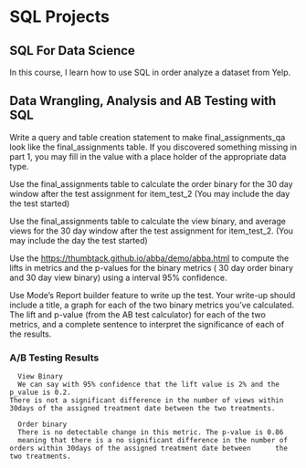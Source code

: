 # SQL Projects

## SQL For Data Science

In this course, I learn how to use SQL in order analyze a dataset from Yelp.

## Data Wrangling, Analysis and AB Testing with SQL

Write a query and table creation statement to make final_assignments_qa look like the final_assignments table. If you discovered something missing in part 1, you may fill in the value with a place holder of the appropriate data type.

Use the final_assignments table to calculate the order binary for the 30 day window after the test assignment for item_test_2 (You may include the day the test started)

Use the final_assignments table to calculate the view binary, and average views for the 30 day window after the test assignment for item_test_2. (You may include the day the test started)

Use the https://thumbtack.github.io/abba/demo/abba.html to compute the lifts in metrics and the p-values for the binary metrics ( 30 day order binary and 30 day view binary) using a interval 95% confidence.

Use Mode’s Report builder feature to write up the test. Your write-up should include a title, a graph for each of the two binary metrics you’ve calculated. The lift and p-value (from the AB test calculator) for each of the two metrics, and a complete sentence to interpret the significance of each of the results.
 
 ### A/B Testing Results
      View Binary 
      We can say with 95% confidence that the lift value is 2% and the p_value is 0.2. 
    There is not a significant difference in the number of views within 30days of the assigned treatment date between the two treatments.

      Order binary
      There is no detectable change in this metric. The p-value is 0.86  
      meaning that there is a no significant difference in the number of orders within 30days of the assigned treatment date between      the two treatments.
